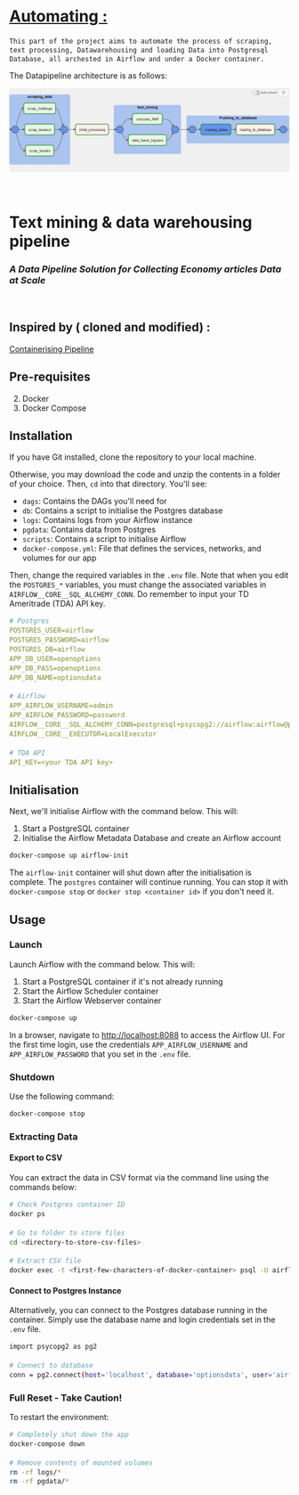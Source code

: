 # **[Automating :](/Automating/)** 

    This part of the project aims to automate the process of scraping, text processing, Datawarehousing and loading Data into Postgresql Database, all archested in Airflow and under a Docker container.

The Datapipeline architecture is as follows:

<!-- image -->
![](/Automating/data/Image1.png)

<br>

# Text mining & data warehousing pipeline
### *A Data Pipeline Solution for Collecting Economy articles Data at Scale*

<br>

## Inspired by ( cloned and modified) :
[Containerising Pipeline](https://hackernoon.com/towards-open-options-chains-part-v-containerizing-the-pipeline)

## Pre-requisites
2. Docker
3. Docker Compose

## Installation
If you have Git installed, clone the repository to your local machine.

Otherwise, you may download the code and unzip the contents in a folder of your choice. Then, `cd` into that directory. You'll see:

- `dags`: Contains the DAGs you'll need for
- `db`: Contains a script to initialise the Postgres database
- `logs`: Contains logs from your Airflow instance
- `pgdata`: Contains data from Postgres
- `scripts`: Contains a script to initialise Airflow
- `docker-compose.yml`: File that defines the services, networks, and volumes for our app

Then, change the required variables in the `.env` file. Note that when you edit the `POSTGRES_*` variables, you must change the associated variables in `AIRFLOW__CORE__SQL_ALCHEMY_CONN`. Do remember to input your TD Ameritrade (TDA) API key.

```yaml
# Postgres
POSTGRES_USER=airflow
POSTGRES_PASSWORD=airflow
POSTGRES_DB=airflow
APP_DB_USER=openoptions
APP_DB_PASS=openoptions
APP_DB_NAME=optionsdata

# Airflow
APP_AIRFLOW_USERNAME=admin
APP_AIRFLOW_PASSWORD=password
AIRFLOW__CORE__SQL_ALCHEMY_CONN=postgresql+psycopg2://airflow:airflow@postgres/airflow
AIRFLOW__CORE__EXECUTOR=LocalExecutor

# TDA API
API_KEY=<your TDA API key>
```

## Initialisation
Next, we'll initialise Airflow with the command below. This will:

1. Start a PostgreSQL container
2. Initialise the Airflow Metadata Database and create an Airflow account

```bash
docker-compose up airflow-init
```

The `airflow-init` container will shut down after the initialisation is complete. The `postgres` container will continue running. You can stop it with `docker-compose stop` or `docker stop <container id>` if you don't need it.

## Usage

### Launch
Launch Airflow with the command below. This will:

1. Start a PostgreSQL container if it's not already running
2. Start the Airflow Scheduler container
3. Start the Airflow Webserver container

```bash
docker-compose up
```

In a browser, navigate to [http://localhost:8088](http://localhost:8088) to access the Airflow UI. For the first time login, use the credentials `APP_AIRFLOW_USERNAME` and
`APP_AIRFLOW_PASSWORD` that you set in the `.env` file.

### Shutdown
Use the following command:

```bash
docker-compose stop
```

### Extracting Data

#### Export to CSV
You can extract the data in CSV format via the command line using the commands below:

```bash
# Check Postgres container ID
docker ps

# Go to folder to store files
cd <directory-to-store-csv-files>

# Extract CSV file
docker exec -t <first-few-characters-of-docker-container> psql -U airflow -d optionsdata -c "COPY table_name to STDOUT WITH CSV HEADER" > "filename.csv"
```

#### Connect to Postgres Instance
Alternatively, you can connect to the Postgres database running in the container. Simply use the database name and login credentials set in the `.env` file.

```bash
import psycopg2 as pg2

# Connect to database
conn = pg2.connect(host='localhost', database='optionsdata', user='airflow', password='airflow', port='5432')
```

### Full Reset - Take Caution!
To restart the environment:

```bash
# Completely shut down the app
docker-compose down

# Remove contents of mounted volumes
rm -rf logs/*
rm -rf pgdata/*
```
